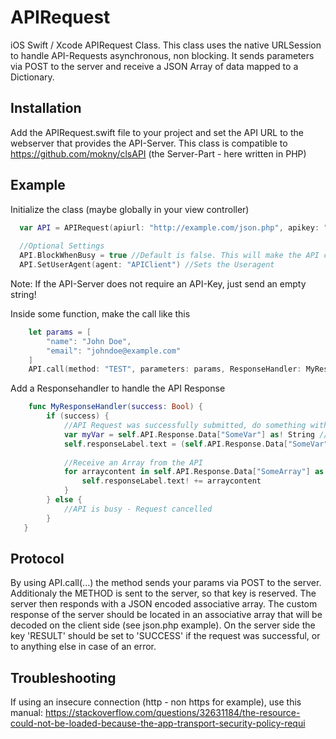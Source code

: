# APIRequest
iOS Swift / Xcode APIRequest Class. This class uses the native URLSession to handle API-Requests asynchronous, non blocking. It sends parameters via POST to the server and receive a JSON Array of data mapped to a Dictionary.

## Installation
Add the APIRequest.swift file to your project and set the API URL to the webserver that provides the API-Server. This class is compatible to https://github.com/mokny/clsAPI (the Server-Part - here written in PHP)

## Example
Initialize the class (maybe globally in your view controller)
```swift
  var API = APIRequest(apiurl: "http://example.com/json.php", apikey: "MyTopSecretAPIKey")
  
  //Optional Settings
  API.BlockWhenBusy = true //Default is false. This will make the API cancel all requests if another request is still pending
  API.SetUserAgent(agent: "APIClient") //Sets the Useragent

```
Note: If the API-Server does not require an API-Key, just send an empty string!

Inside some function, make the call like this
```swift
    let params = [
        "name": "John Doe",
        "email": "johndoe@example.com"
    ]
    API.call(method: "TEST", parameters: params, ResponseHandler: MyResponseHandler)
```

Add a Responsehandler to handle the API Response
```swift
    func MyResponseHandler(success: Bool) {
        if (success) {
            //API Request was successfully submitted, do something with the response data
            var myVar = self.API.Response.Data["SomeVar"] as! String //Data to variable
            self.responseLabel.text = (self.API.Response.Data["SomeVar"] as! String) //Data to UI Label
            
            //Receive an Array from the API
            for arraycontent in self.API.Response.Data["SomeArray"] as! Array<String> {
                self.responseLabel.text! += arraycontent
            }
        } else {
            //API is busy - Request cancelled
        }
   }
```

## Protocol
By using API.call(...) the method sends your params via POST to the server. Additionaly the METHOD is sent to the server, so that key is reserved. The server then responds with a JSON encoded associative array. The custom response of the server should be located in an associative array that will be decoded on the client side (see json.php example). On the server side the key 'RESULT' should be set to 'SUCCESS' if the request was successful, or to anything else in case of an error.


## Troubleshooting
If using an insecure connection (http - non https for example), use this manual: https://stackoverflow.com/questions/32631184/the-resource-could-not-be-loaded-because-the-app-transport-security-policy-requi
